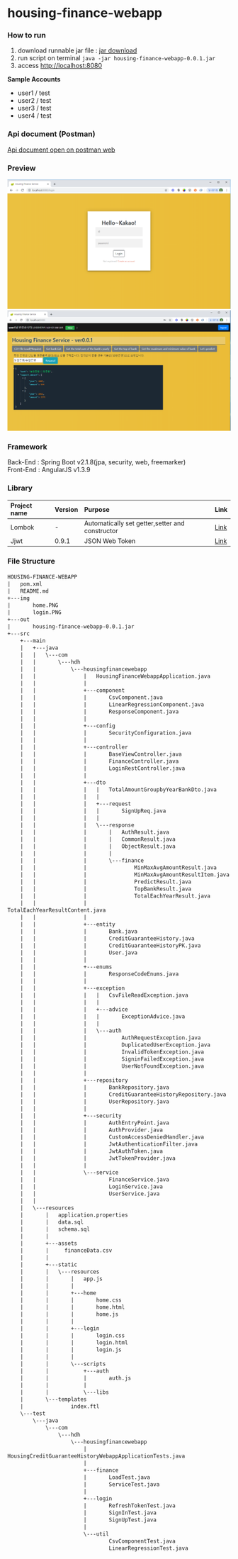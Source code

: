# housing-finance-webapp

### How to run

1. download runnable jar file : [jar download](https://github.com/HwangDahye/housing-finance-webapp/raw/master/out/housing-finance-webapp-0.0.1.jar)
2. run script on terminal  ```java -jar housing-finance-webapp-0.0.1.jar```
3. access [http://localhost:8080](http://localhost:8080)

**Sample Accounts**
- user1 / test
- user2 / test
- user3 / test
- user4 / test

### Api document (Postman)  
[Api document open on postman web](https://documenter.getpostman.com/view/8237099/SVtN3Wzx)

### Preview  
![login.PNG](./img/login.PNG)  ![home.PNG](./img/home.PNG)  
### Framework  
Back-End : Spring Boot v2.1.8(jpa, security, web, freemarker)  
Front-End : AngularJS v1.3.9  
### Library 
|Project name|Version|Purpose|Link|
|:-----------|:------|:------|:---|
|Lombok|-|Automatically set getter,setter and constructor|[Link](https://projectlombok.org)|
|Jjwt|0.9.1|JSON Web Token|[Link](https://github.com/jwtk/jjwt)|


### File Structure  
```
HOUSING-FINANCE-WEBAPP
|   pom.xml
|   README.md
+---img
|       home.PNG
|       login.PNG
+---out
|       housing-finance-webapp-0.0.1.jar
+---src
    +---main
    |   +---java
    |   |   \---com
    |   |       \---hdh
    |   |           \---housingfinancewebapp
    |   |               |   HousingFinanceWebappApplication.java
    |   |               |
    |   |               +---component
    |   |               |       CsvComponent.java
    |   |               |       LinearRegressionComponent.java
    |   |               |       ResponseComponent.java
    |   |               |
    |   |               +---config
    |   |               |       SecurityConfiguration.java
    |   |               |
    |   |               +---controller
    |   |               |       BaseViewController.java
    |   |               |       FinanceController.java
    |   |               |       LoginRestController.java
    |   |               |
    |   |               +---dto
    |   |               |   |   TotalAmountGroupbyYearBankDto.java
    |   |               |   |
    |   |               |   +---request
    |   |               |   |       SignUpReq.java
    |   |               |   |
    |   |               |   \---response
    |   |               |       |   AuthResult.java
    |   |               |       |   CommonResult.java
    |   |               |       |   ObjectResult.java
    |   |               |       |
    |   |               |       \---finance
    |   |               |               MinMaxAvgAmountResult.java
    |   |               |               MinMaxAvgAmountResultItem.java
    |   |               |               PredictResult.java
    |   |               |               TopBankResult.java
    |   |               |               TotalEachYearResult.java
    |   |               |               TotalEachYearResultContent.java
    |   |               |
    |   |               +---entity
    |   |               |       Bank.java
    |   |               |       CreditGuaranteeHistory.java
    |   |               |       CreditGuaranteeHistoryPK.java
    |   |               |       User.java
    |   |               |
    |   |               +---enums
    |   |               |       ResponseCodeEnums.java
    |   |               |
    |   |               +---exception
    |   |               |   |   CsvFileReadException.java
    |   |               |   |
    |   |               |   +---advice
    |   |               |   |       ExceptionAdvice.java
    |   |               |   |
    |   |               |   \---auth
    |   |               |           AuthRequestException.java
    |   |               |           DuplicatedUserException.java
    |   |               |           InvalidTokenException.java
    |   |               |           SigninFailedException.java
    |   |               |           UserNotFoundException.java
    |   |               |
    |   |               +---repository
    |   |               |       BankRepository.java
    |   |               |       CreditGuaranteeHistoryRepository.java
    |   |               |       UserRepository.java
    |   |               |
    |   |               +---security
    |   |               |       AuthEntryPoint.java
    |   |               |       AuthProvider.java
    |   |               |       CustomAccessDeniedHandler.java
    |   |               |       JwtAuthenticationFilter.java
    |   |               |       JwtAuthToken.java
    |   |               |       JwtTokenProvider.java
    |   |               |
    |   |               \---service
    |   |                       FinanceService.java
    |   |                       LoginService.java
    |   |                       UserService.java
    |   |
    |   \---resources
    |       |   application.properties
    |       |   data.sql
    |       |   schema.sql
    |       |
    |       +---assets
    |       |     financeData.csv
    |       |
    |       +---static
    |       |   \---resources
    |       |       |   app.js
    |       |       |
    |       |       +---home
    |       |       |       home.css
    |       |       |       home.html
    |       |       |       home.js
    |       |       |
    |       |       +---login
    |       |       |       login.css
    |       |       |       login.html
    |       |       |       login.js
    |       |       |
    |       |       \---scripts
    |       |           +---auth
    |       |           |       auth.js
    |       |           |
    |       |           \---libs
    |       \---templates
    |               index.ftl
    \---test
        \---java
            \---com
                \---hdh
                    \---housingfinancewebapp
                        |   HousingCreditGuaranteeHistoryWebappApplicationTests.java
                        |
                        +---finance
                        |       LoadTest.java
                        |       ServiceTest.java
                        |
                        +---login
                        |       RefreshTokenTest.java
                        |       SignInTest.java
                        |       SignUpTest.java
                        |
                        \---util
                                CsvComponentTest.java
                                LinearRegressionTest.java
```




